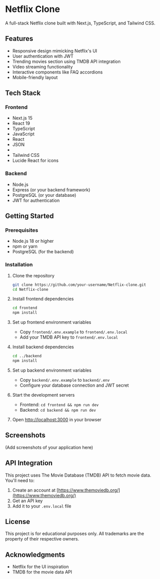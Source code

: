 
# Netflix Clone

A full-stack Netflix clone built with Next.js, TypeScript, and Tailwind CSS.

## Features

- Responsive design mimicking Netflix's UI
- User authentication with JWT
- Trending movies section using TMDB API integration
- Video streaming functionality
- Interactive components like FAQ accordions
- Mobile-friendly layout

## Tech Stack

### Frontend
- Next.js 15
- React 19
- TypeScript
- JavaScript
- React
- JSON
- 
- Tailwind CSS
- Lucide React for icons

### Backend
- Node.js
- Express (or your backend framework)
- PostgreSQL (or your database)
- JWT for authentication

## Getting Started

### Prerequisites

- Node.js 18 or higher
- npm or yarn
- PostgreSQL (for the backend)

### Installation

1. Clone the repository
   ```bash
   git clone https://github.com/your-username/Netflix-clone.git
   cd Netflix-clone
   ```

2. Install frontend dependencies
   ```bash
   cd frontend
   npm install
   ```

3. Set up frontend environment variables
   - Copy `frontend/.env.example` to `frontend/.env.local`
   - Add your TMDB API key to `frontend/.env.local`

4. Install backend dependencies
   ```bash
   cd ../backend
   npm install
   ```

5. Set up backend environment variables
   - Copy `backend/.env.example` to `backend/.env`
   - Configure your database connection and JWT secret

6. Start the development servers
   - Frontend: `cd frontend && npm run dev`
   - Backend: `cd backend && npm run dev`

7. Open [http://localhost:3000](http://localhost:3000) in your browser

## Screenshots

(Add screenshots of your application here)

## API Integration

This project uses The Movie Database (TMDB) API to fetch movie data. You'll need to:

1. Create an account at [https://www.themoviedb.org/](https://www.themoviedb.org/)
2. Get an API key
3. Add it to your `.env.local` file

## License

This project is for educational purposes only. All trademarks are the property of their respective owners.

## Acknowledgments

- Netflix for the UI inspiration
- TMDB for the movie data API

